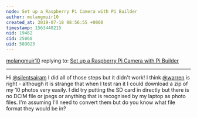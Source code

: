 ```yaml
---
node: Set up a Raspberry Pi Camera with Pi Builder
author: molangmuir10
created_at: 2019-07-18 08:56:55 +0000
timestamp: 1563440215
nid: 19462
cid: 25060
uid: 589023
---
```




[molangmuir10](../profile/molangmuir10) replying to: [Set up a Raspberry Pi Camera with Pi Builder](../notes/warren/05-20-2019/set-up-a-raspberry-pi-camera-with-pi-builder)

----
Hi [@silentsairam](/profile/silentsairam) I did all of those steps but it didn't work! I think [@warren](/profile/warren) is right - although it is strange that when I test ran it I could download a zip of my 10 photos very easily.
I did try putting the SD card in directly but there is no DCIM file or jpegs or anything that is recognised by my laptop as photo files. I'm assuming I'll need to convert them but do you know what file format they would be in?